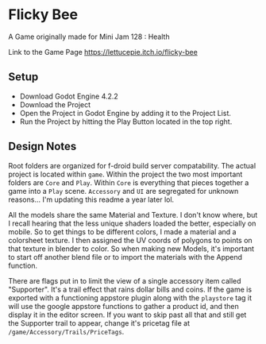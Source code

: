 # Flicky Bee

A Game originally made for Mini Jam 128 : Health

Link to the Game Page
https://lettucepie.itch.io/flicky-bee

## Setup

- Download Godot Engine 4.2.2
- Download the Project
- Open the Project in Godot Engine by adding it to the Project List.
- Run the Project by hitting the Play Button located in the top right.


## Design Notes

Root folders are organized for f-droid build server compatability. The actual project is located within `game`. Within the project the two most important folders are `Core` and `Play`. Within `Core` is everything that pieces together a game into a `Play` scene. `Accessory` and `UI` are segregated for unknown reasons... I'm updating this readme a year later lol.

All the models share the same Material and Texture. I don't know where, but I recall hearing that the less unique shaders loaded the better, especially on mobile. So to get things to be different colors, I made a material and a colorsheet texture. I then assigned the UV coords of polygons to points on that texture in blender to color. So when making new Models, it's important to start off another blend file or to import the materials with the Append function.

There are flags put in to limit the view of a single accessory item called "Supporter". It's a trail effect that rains dollar bills and coins. If the game is exported with a functioning appstore plugin along with the `playstore` tag it will use the google appstore functions to gather a product id, and then display it in the editor screen. If you want to skip past all that and still get the Supporter trail to appear, change it's pricetag file at `/game/Accessory/Trails/PriceTags`.
